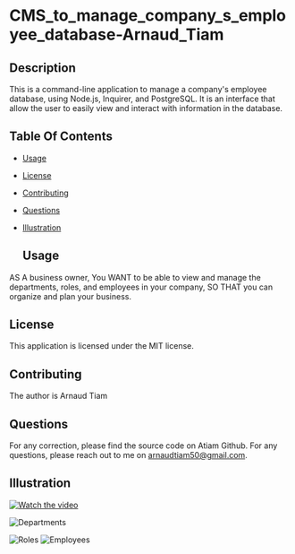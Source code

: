 # CMS_to_manage_company_s_employee_database-Arnaud_Tiam

 ## Description

  This is a command-line application to manage a company's employee database, using Node.js, Inquirer, and PostgreSQL.
  It is an interface that allow the user to easily view and interact with information in the database.

## Table Of Contents
- [Usage](#usage)
- [License](#license)
- [Contributing](#contributing)
- [Questions](#questions)
- [Illustration](#illustration)

  ## Usage
AS A business owner,
You WANT to be able to view and manage the departments, roles, and employees in your company,
SO THAT you can organize and plan your business.

  ## License
This application is licensed under the MIT license.

## Contributing
The author is Arnaud Tiam


## Questions
For any correction, please find the source code on Atiam Github. For any questions, please reach out to me on arnaudtiam50@gmail.com.


## Illustration

[![Watch the video](https://github.com/Atiam/SVG-logo-Generator_-Arnaud-Tiam/blob/main/assets/image_video/image_for_video.png)](https://drive.google.com/file/d/1UKopt6hjDHuHT1Pc4tPlokw0JoxPZI8_/view)



![Departments](https://github.com/Atiam/Employee_Manager-Arnaud_Tiam/blob/main/assets/images/view%20all%20department.png)


![Roles](https://github.com/Atiam/Employee_Manager-Arnaud_Tiam/blob/main/assets/images/view%20all%20roles.png)
![Employees](https://github.com/Atiam/Employee_Manager-Arnaud_Tiam/blob/main/assets/images/view%20all%20departments.png)
